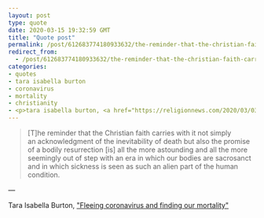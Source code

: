 ```yaml
---
layout: post
type: quote
date: 2020-03-15 19:32:59 GMT
title: "Quote post"
permalink: /post/612683774180933632/the-reminder-that-the-christian-faith-carries
redirect_from: 
  - /post/612683774180933632/the-reminder-that-the-christian-faith-carries
categories:
- quotes
- tara isabella burton
- coronavirus
- mortality
- christianity
- <p>tara isabella burton, <a href="https://religionnews.com/2020/03/03/fleeing-coronavirus-and-finding-our-mortality/">"fleeing coronavirus and finding our mortality"</a></p>
---
```

<blockquote>[T]he reminder that the Christian faith carries with it not simply an acknowledgment of the inevitability of death but also the promise of a bodily resurrection [is] all the more astounding and all the more seemingly out of step with an era in which our bodies are sacrosanct and in which sickness is seen as such an alien part of the human condition.</blockquote>

 — <p>Tara Isabella Burton, <a href="https://religionnews.com/2020/03/03/fleeing-coronavirus-and-finding-our-mortality/">"Fleeing coronavirus and finding our mortality"</a></p>